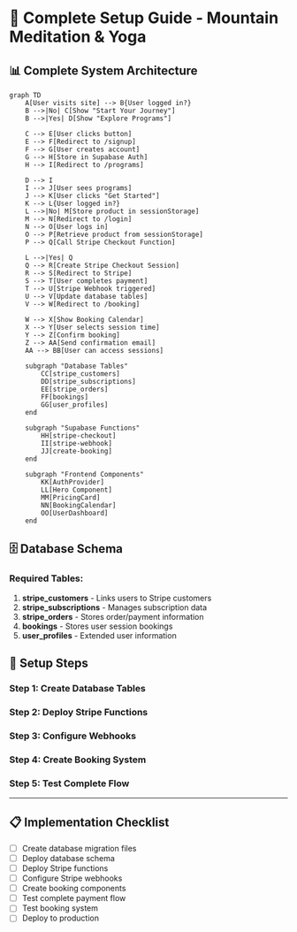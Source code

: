 # 🚀 Complete Setup Guide - Mountain Meditation & Yoga

## 📊 Complete System Architecture

```mermaid
graph TD
    A[User visits site] --> B{User logged in?}
    B -->|No| C[Show "Start Your Journey"]
    B -->|Yes| D[Show "Explore Programs"]
    
    C --> E[User clicks button]
    E --> F[Redirect to /signup]
    F --> G[User creates account]
    G --> H[Store in Supabase Auth]
    H --> I[Redirect to /programs]
    
    D --> I
    I --> J[User sees programs]
    J --> K[User clicks "Get Started"]
    K --> L{User logged in?}
    L -->|No| M[Store product in sessionStorage]
    M --> N[Redirect to /login]
    N --> O[User logs in]
    O --> P[Retrieve product from sessionStorage]
    P --> Q[Call Stripe Checkout Function]
    
    L -->|Yes| Q
    Q --> R[Create Stripe Checkout Session]
    R --> S[Redirect to Stripe]
    S --> T[User completes payment]
    T --> U[Stripe Webhook triggered]
    U --> V[Update database tables]
    V --> W[Redirect to /booking]
    
    W --> X[Show Booking Calendar]
    X --> Y[User selects session time]
    Y --> Z[Confirm booking]
    Z --> AA[Send confirmation email]
    AA --> BB[User can access sessions]

    subgraph "Database Tables"
        CC[stripe_customers]
        DD[stripe_subscriptions]
        EE[stripe_orders]
        FF[bookings]
        GG[user_profiles]
    end

    subgraph "Supabase Functions"
        HH[stripe-checkout]
        II[stripe-webhook]
        JJ[create-booking]
    end

    subgraph "Frontend Components"
        KK[AuthProvider]
        LL[Hero Component]
        MM[PricingCard]
        NN[BookingCalendar]
        OO[UserDashboard]
    end
```

## 🗄️ Database Schema

### Required Tables:

1. **stripe_customers** - Links users to Stripe customers
2. **stripe_subscriptions** - Manages subscription data
3. **stripe_orders** - Stores order/payment information
4. **bookings** - Stores user session bookings
5. **user_profiles** - Extended user information

## 🔧 Setup Steps

### Step 1: Create Database Tables
### Step 2: Deploy Stripe Functions
### Step 3: Configure Webhooks
### Step 4: Create Booking System
### Step 5: Test Complete Flow

---

## 📋 Implementation Checklist

- [ ] Create database migration files
- [ ] Deploy database schema
- [ ] Deploy Stripe functions
- [ ] Configure Stripe webhooks
- [ ] Create booking components
- [ ] Test complete payment flow
- [ ] Test booking system
- [ ] Deploy to production 